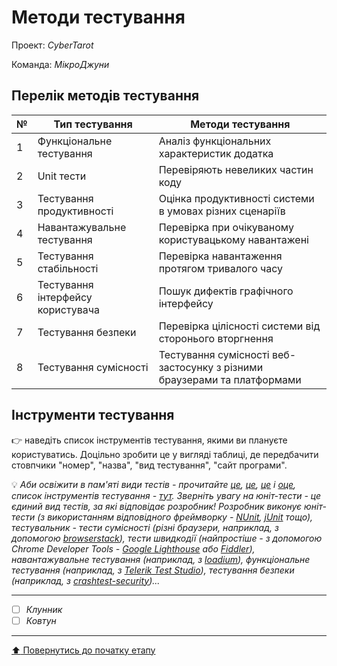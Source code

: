 # Методи тестування

Проект: *CyberTarot*

Команда: *МікроДжуни*

## Перелік методів тестування 

№ | Тип тестування | Методи тестування 
--|---------------------|----------
1 | Функціональне тестування | Аналіз функціональних характеристик додатка 
2 | Unit тести | Перевіряють невеликих частин коду
3 | Тестування продуктивності  | Оцінка продуктивності системи в умовах різних сценаріїв
4 |Навантажувальне тестування | Перевірка при очікуваному користувацькому навантажені
5 | Тестування стабільності | Перевірка навантаження протягом тривалого часу
6 | Тестування інтерфейсу користувача | Пошук дифектів графічного інтерфейсу 
7 | Тестування безпеки  |Перевірка цілісності системи від сторонього вторгнення 
8 | Тестування сумісності | Тестування сумісності веб-застосунку з різними браузерами та платформами


## Інструменти тестування

:point_right: наведіть список інструментів тестування, якими ви плануєте користуватись. Доцільно зробити це у вигляді таблиці, де передбачити стовпчики "номер", "назва", "вид тестування", "сайт програми".

:bulb: *Аби освіжити в пам'яті *види тестів* - прочитайте [це](https://qagroup.com.ua/publications/vydy-testuvannya-ta-vidminnosti-mizh-nymy/), [це](https://sqa.lviv.ua/yaki-ye-typy-testuvannya), [це](https://uk.wikipedia.org/wiki/%D0%A2%D0%B5%D1%81%D1%82%D1%83%D0%B2%D0%B0%D0%BD%D0%BD%D1%8F_%D0%BF%D1%80%D0%BE%D0%B3%D1%80%D0%B0%D0%BC%D0%BD%D0%BE%D0%B3%D0%BE_%D0%B7%D0%B0%D0%B1%D0%B5%D0%B7%D0%BF%D0%B5%D1%87%D0%B5%D0%BD%D0%BD%D1%8F) і [оце](https://www.softwaretestinghelp.com/types-of-software-testing/), cписок *інструментів тестування* - [тут](https://www.guru99.com/testing-tools.html). Зверніть увагу на *юніт-тести* - це єдиний вид тестів, за які відповідає розробник! Розробник виконує юніт-тести (з використанням відповідного фреймворку - [NUnit](https://nunit.org/), [jUnit](https://junit.org/junit5/) тощо), тестувальник - тести сумісності (різні браузери, наприклад, з  допомогою [browserstack](https://www.browserstack.com/)), тести швидкодії (найпростіше - з допомогою Chrome Developer Tools - [Google Lighthouse](https://developers.google.com/web/tools/lighthouse) або [Fiddler](https://www.telerik.com/fiddler)), навантажувальне тестування (наприклад, з [loadium](https://loadium.com/)), функціональне тестування (наприклад, з [Telerik Test Studio](https://www.telerik.com/teststudio)), тестування безпеки (наприклад, з [crashtest-security](https://crashtest-security.com/))...*

---

- [ ] *Клунник*
- [ ] *Ковтун*

---
[:arrow_up: Повернутись до початку етапу](/docs/2.Planning/README.md)
